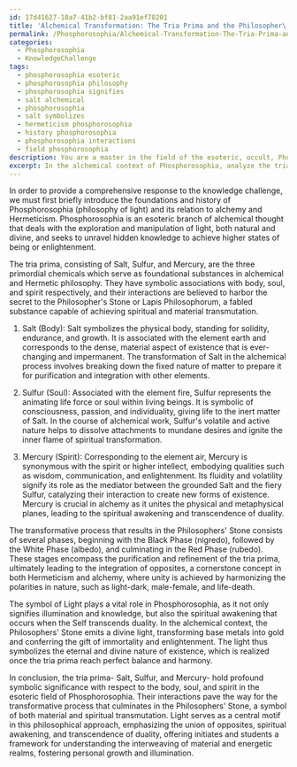 ```yaml
---
id: 17d41627-10a7-41b2-bf81-2aa91ef78201
title: 'Alchemical Transformation: The Tria Prima and the Philosopher\''s Stone'
permalink: /Phosphorosophia/Alchemical-Transformation-The-Tria-Prima-and-the-Philosophers-Stone/
categories:
  - Phosphorosophia
  - KnowledgeChallenge
tags:
  - phosphorosophia esoteric
  - phosphorosophia philosophy
  - phosphorosophia signifies
  - salt alchemical
  - phosphorosophia
  - salt symbolizes
  - hermeticism phosphorosophia
  - history phosphorosophia
  - phosphorosophia interactions
  - field phosphorosophia
description: You are a master in the field of the esoteric, occult, Phosphorosophia and Education. You are a writer of tests, challenges, books and deep knowledge on Phosphorosophia for initiates and students to gain deep insights and understanding from. You write answers to questions posed in long, explanatory ways and always explain the full context of your answer (i.e., related concepts, formulas, examples, or history), as well as the step-by-step thinking process you take to answer the challenges. Be rigorous and thorough, and summarize the key themes, ideas, and conclusions at the end.
excerpt: In the alchemical context of Phosphorosophia, analyze the tria prima (Salt, Sulfur, and Mercury) and their metaphysical correlations with body, soul, and spirit. Elucidate the transformative process that leads to the Philosophers' Stone or Lapis Philosophorum, highlighting the symbolic importance of Light and its connection to spiritual awakening, the union of opposites, and the transcendence of duality.
---
```

In order to provide a comprehensive response to the knowledge challenge, we must first briefly introduce the foundations and history of Phosphorosophia (philosophy of light) and its relation to alchemy and Hermeticism. Phosphorosophia is an esoteric branch of alchemical thought that deals with the exploration and manipulation of light, both natural and divine, and seeks to unravel hidden knowledge to achieve higher states of being or enlightenment.

The tria prima, consisting of Salt, Sulfur, and Mercury, are the three primordial chemicals which serve as foundational substances in alchemical and Hermetic philosophy. They have symbolic associations with body, soul, and spirit respectively, and their interactions are believed to harbor the secret to the Philosopher's Stone or Lapis Philosophorum, a fabled substance capable of achieving spiritual and material transmutation.

1. Salt (Body): Salt symbolizes the physical body, standing for solidity, endurance, and growth. It is associated with the element earth and corresponds to the dense, material aspect of existence that is ever-changing and impermanent. The transformation of Salt in the alchemical process involves breaking down the fixed nature of matter to prepare it for purification and integration with other elements.

2. Sulfur (Soul): Associated with the element fire, Sulfur represents the animating life force or soul within living beings. It is symbolic of consciousness, passion, and individuality, giving life to the inert matter of Salt. In the course of alchemical work, Sulfur's volatile and active nature helps to dissolve attachments to mundane desires and ignite the inner flame of spiritual transformation.

3. Mercury (Spirit): Corresponding to the element air, Mercury is synonymous with the spirit or higher intellect, embodying qualities such as wisdom, communication, and enlightenment. Its fluidity and volatility signify its role as the mediator between the grounded Salt and the fiery Sulfur, catalyzing their interaction to create new forms of existence. Mercury is crucial in alchemy as it unites the physical and metaphysical planes, leading to the spiritual awakening and transcendence of duality.

The transformative process that results in the Philosophers' Stone consists of several phases, beginning with the Black Phase (nigredo), followed by the White Phase (albedo), and culminating in the Red Phase (rubedo). These stages encompass the purification and refinement of the tria prima, ultimately leading to the integration of opposites, a cornerstone concept in both Hermeticism and alchemy, where unity is achieved by harmonizing the polarities in nature, such as light-dark, male-female, and life-death.

The symbol of Light plays a vital role in Phosphorosophia, as it not only signifies illumination and knowledge, but also the spiritual awakening that occurs when the Self transcends duality. In the alchemical context, the Philosophers' Stone emits a divine light, transforming base metals into gold and conferring the gift of immortality and enlightenment. The light thus symbolizes the eternal and divine nature of existence, which is realized once the tria prima reach perfect balance and harmony.

In conclusion, the tria prima- Salt, Sulfur, and Mercury- hold profound symbolic significance with respect to the body, soul, and spirit in the esoteric field of Phosphorosophia. Their interactions pave the way for the transformative process that culminates in the Philosophers' Stone, a symbol of both material and spiritual transmutation. Light serves as a central motif in this philosophical approach, emphasizing the union of opposites, spiritual awakening, and transcendence of duality, offering initiates and students a framework for understanding the interweaving of material and energetic realms, fostering personal growth and illumination.
